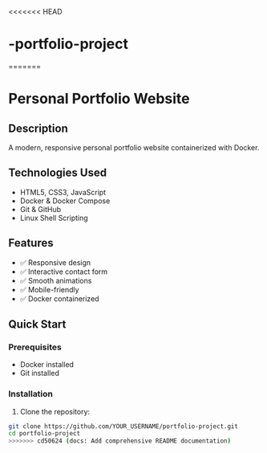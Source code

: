 <<<<<<< HEAD
# -portfolio-project
=======
# Personal Portfolio Website

## Description
A modern, responsive personal portfolio website containerized with Docker.

## Technologies Used
- HTML5, CSS3, JavaScript
- Docker & Docker Compose
- Git & GitHub
- Linux Shell Scripting

## Features
- ✅ Responsive design
- ✅ Interactive contact form
- ✅ Smooth animations
- ✅ Mobile-friendly
- ✅ Docker containerized

## Quick Start

### Prerequisites
- Docker installed
- Git installed

### Installation

1. Clone the repository:
```bash
git clone https://github.com/YOUR_USERNAME/portfolio-project.git
cd portfolio-project
>>>>>>> cd50624 (docs: Add comprehensive README documentation)
